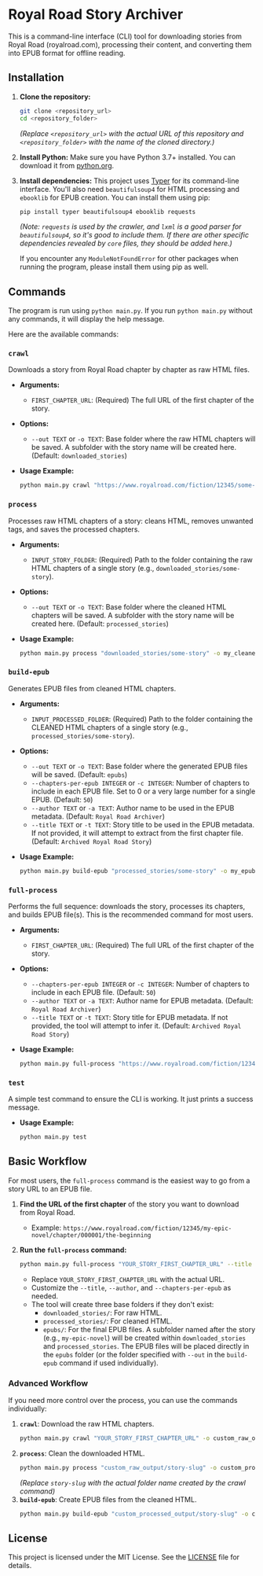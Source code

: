 # Royal Road Story Archiver

This is a command-line interface (CLI) tool for downloading stories from Royal Road (royalroad.com), processing their content, and converting them into EPUB format for offline reading.

## Installation

1.  **Clone the repository:**

    ```bash
    git clone <repository_url>
    cd <repository_folder>
    ```

    _(Replace `<repository_url>` with the actual URL of this repository and `<repository_folder>` with the name of the cloned directory.)_

2.  **Install Python:**
    Make sure you have Python 3.7+ installed. You can download it from [python.org](https://www.python.org/).

3.  **Install dependencies:**
    This project uses [Typer](https://typer.tiangolo.com/) for its command-line interface. You'll also need `beautifulsoup4` for HTML processing and `ebooklib` for EPUB creation. You can install them using pip:

    ```bash
    pip install typer beautifulsoup4 ebooklib requests
    ```

    _(Note: `requests` is used by the crawler, and `lxml` is a good parser for `beautifulsoup4`, so it's good to include them. If there are other specific dependencies revealed by `core` files, they should be added here.)_

    If you encounter any `ModuleNotFoundError` for other packages when running the program, please install them using pip as well.

## Commands

The program is run using `python main.py`. If you run `python main.py` without any commands, it will display the help message.

Here are the available commands:

### `crawl`

Downloads a story from Royal Road chapter by chapter as raw HTML files.

-   **Arguments:**
    -   `FIRST_CHAPTER_URL`: (Required) The full URL of the first chapter of the story.
-   **Options:**

    -   `--out TEXT` or `-o TEXT`: Base folder where the raw HTML chapters will be saved. A subfolder with the story name will be created here. (Default: `downloaded_stories`)

-   **Usage Example:**
    ```bash
    python main.py crawl "https://www.royalroad.com/fiction/12345/some-story/chapter/123456/chapter-one" -o my_raw_stories
    ```

### `process`

Processes raw HTML chapters of a story: cleans HTML, removes unwanted tags, and saves the processed chapters.

-   **Arguments:**
    -   `INPUT_STORY_FOLDER`: (Required) Path to the folder containing the raw HTML chapters of a single story (e.g., `downloaded_stories/some-story`).
-   **Options:**

    -   `--out TEXT` or `-o TEXT`: Base folder where the cleaned HTML chapters will be saved. A subfolder with the story name will be created here. (Default: `processed_stories`)

-   **Usage Example:**
    ```bash
    python main.py process "downloaded_stories/some-story" -o my_cleaned_stories
    ```

### `build-epub`

Generates EPUB files from cleaned HTML chapters.

-   **Arguments:**
    -   `INPUT_PROCESSED_FOLDER`: (Required) Path to the folder containing the CLEANED HTML chapters of a single story (e.g., `processed_stories/some-story`).
-   **Options:**

    -   `--out TEXT` or `-o TEXT`: Base folder where the generated EPUB files will be saved. (Default: `epubs`)
    -   `--chapters-per-epub INTEGER` or `-c INTEGER`: Number of chapters to include in each EPUB file. Set to 0 or a very large number for a single EPUB. (Default: `50`)
    -   `--author TEXT` or `-a TEXT`: Author name to be used in the EPUB metadata. (Default: `Royal Road Archiver`)
    -   `--title TEXT` or `-t TEXT`: Story title to be used in the EPUB metadata. If not provided, it will attempt to extract from the first chapter file. (Default: `Archived Royal Road Story`)

-   **Usage Example:**
    ```bash
    python main.py build-epub "processed_stories/some-story" -o my_epubs -c 100 -a "Story Author" -t "My Awesome Story"
    ```

### `full-process`

Performs the full sequence: downloads the story, processes its chapters, and builds EPUB file(s). This is the recommended command for most users.

-   **Arguments:**
    -   `FIRST_CHAPTER_URL`: (Required) The full URL of the first chapter of the story.
-   **Options:**

    -   `--chapters-per-epub INTEGER` or `-c INTEGER`: Number of chapters to include in each EPUB file. (Default: `50`)
    -   `--author TEXT` or `-a TEXT`: Author name for EPUB metadata. (Default: `Royal Road Archiver`)
    -   `--title TEXT` or `-t TEXT`: Story title for EPUB metadata. If not provided, the tool will attempt to infer it. (Default: `Archived Royal Road Story`)

-   **Usage Example:**
    ```bash
    python main.py full-process "https://www.royalroad.com/fiction/12345/some-story-name"
    ```

### `test`

A simple test command to ensure the CLI is working. It just prints a success message.

-   **Usage Example:**
    ```bash
    python main.py test
    ```

## Basic Workflow

For most users, the `full-process` command is the easiest way to go from a story URL to an EPUB file.

1.  **Find the URL of the first chapter** of the story you want to download from Royal Road.

    -   Example: `https://www.royalroad.com/fiction/12345/my-epic-novel/chapter/000001/the-beginning`

2.  **Run the `full-process` command:**
    ```bash
    python main.py full-process "YOUR_STORY_FIRST_CHAPTER_URL" --title "My Epic Novel" --author "Author Name" --chapters-per-epub 100
    ```
    -   Replace `YOUR_STORY_FIRST_CHAPTER_URL` with the actual URL.
    -   Customize the `--title`, `--author`, and `--chapters-per-epub` as needed.
    -   The tool will create three base folders if they don't exist:
        -   `downloaded_stories/`: For raw HTML.
        -   `processed_stories/`: For cleaned HTML.
        -   `epubs/`: For the final EPUB files.
            A subfolder named after the story (e.g., `my-epic-novel`) will be created within `downloaded_stories` and `processed_stories`. The EPUB files will be placed directly in the `epubs` folder (or the folder specified with `--out` in the `build-epub` command if used individually).

### Advanced Workflow

If you need more control over the process, you can use the commands individually:

1.  **`crawl`**: Download the raw HTML chapters.
    ```bash
    python main.py crawl "YOUR_STORY_FIRST_CHAPTER_URL" -o custom_raw_output
    ```
2.  **`process`**: Clean the downloaded HTML.
    ```bash
    python main.py process "custom_raw_output/story-slug" -o custom_processed_output
    ```
    _(Replace `story-slug` with the actual folder name created by the crawl command)_
3.  **`build-epub`**: Create EPUB files from the cleaned HTML.
    ```bash
    python main.py build-epub "custom_processed_output/story-slug" -o custom_epub_output --title "My Custom Title"
    ```

## License

This project is licensed under the MIT License. See the [LICENSE](LICENSE) file for details.
